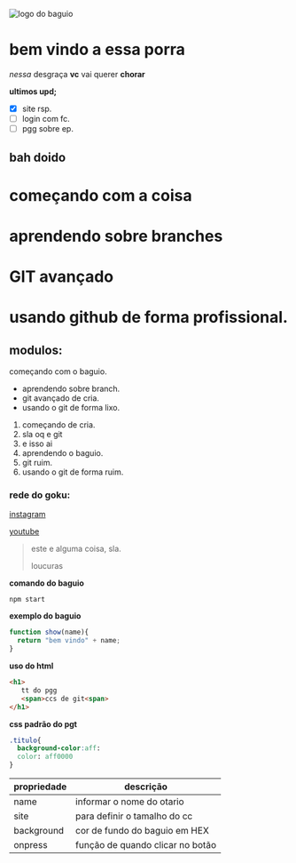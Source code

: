 ![logo do baguio](https://pbs.twimg.com/media/EnOXT6OXUAUkbSN.jpg)
# bem vindo a essa porra
_nessa_ desgraça **vc** vai querer **chorar**

**ultimos upd;**
- [x] site rsp.
- [ ] login com fc.
- [ ] pgg sobre ep.
## bah doido
# começando com a coisa
# aprendendo sobre branches
# GIT avançado 
# usando github de forma profissional.
## modulos:
 começando com o baguio.
* aprendendo sobre branch.
* git avançado de cria.
* usando o git de forma lixo.


1. começando de cria. 
  1. sla oq e git
  2. e isso ai
2. aprendendo o baguio.
3. git ruim.
4. usando o git de forma ruim.
### rede do goku:
[instagram](https://instagram.com/gokucalvo)

[youtube](https://youtube.com/c/gokucalvo)

>este e alguma coisa, sla.
>
>loucuras

**comando do baguio**

```
npm start 
```

**exemplo do baguio**
```js
function show(name){
  return "bem vindo" + name;
}
```

**uso do html**
```html
<h1>
   tt do pgg
   <span>ccs de git<span>
</h1>
```

**css padrão do pgt**
```css
.titulo{
  background-color:aff:
  color: aff0000
}
```

propriedade | descrição 
----------  | ---------
name | informar o nome do otario
site | para definir o tamalho do cc
background | cor de fundo do baguio em HEX
onpress | função de quando clicar no botão

